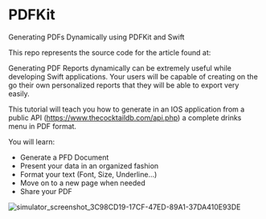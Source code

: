 # PDFKit

Generating PDFs Dynamically using PDFKit and Swift

This repo represents the source code for the article found at: 


Generating PDF Reports dynamically can be extremely useful while developing Swift applications. Your users will be capable of creating on the go their own personalized reports that they will be able to export very easily.


This tutorial will teach you how to generate in an IOS application from a public API (https://www.thecocktaildb.com/api.php) a complete drinks menu in PDF format.

You will learn:

- Generate a PFD Document
- Present your data in an organized fashion
- Format your text (Font, Size, Underline…)
- Move on to a new page when needed
- Share your PDF



![simulator_screenshot_3C98CD19-17CF-47ED-89A1-37DA410E93DE](https://user-images.githubusercontent.com/18750232/188559701-848f92c8-310b-49b8-9bd2-718c2c53371b.png)
